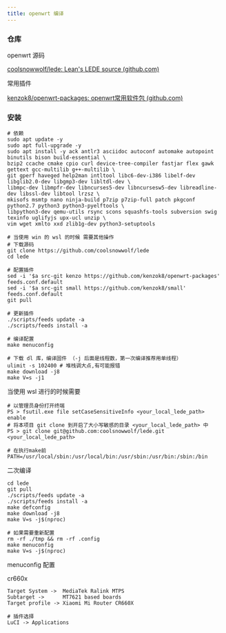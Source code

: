 ```yaml
---
title: openwrt 编译
---
```


### 仓库

openwrt 源码

[coolsnowwolf/lede: Lean's LEDE source (github.com)](https://github.com/coolsnowwolf/lede)

常用插件

[kenzok8/openwrt-packages: openwrt常用软件包 (github.com)](https://github.com/kenzok8/openwrt-packages)



### 安装



```
# 依赖
sudo apt update -y
sudo apt full-upgrade -y
sudo apt install -y ack antlr3 asciidoc autoconf automake autopoint binutils bison build-essential \
bzip2 ccache cmake cpio curl device-tree-compiler fastjar flex gawk gettext gcc-multilib g++-multilib \
git gperf haveged help2man intltool libc6-dev-i386 libelf-dev libglib2.0-dev libgmp3-dev libltdl-dev \
libmpc-dev libmpfr-dev libncurses5-dev libncursesw5-dev libreadline-dev libssl-dev libtool lrzsz \
mkisofs msmtp nano ninja-build p7zip p7zip-full patch pkgconf python2.7 python3 python3-pyelftools \
libpython3-dev qemu-utils rsync scons squashfs-tools subversion swig texinfo uglifyjs upx-ucl unzip \
vim wget xmlto xxd zlib1g-dev python3-setuptools

# 当使用 win 的 wsl 的时候 需要其他操作
# 下载源码
git clone https://github.com/coolsnowwolf/lede
cd lede

# 配置插件
sed -i '$a src-git kenzo https://github.com/kenzok8/openwrt-packages' feeds.conf.default
sed -i '$a src-git small https://github.com/kenzok8/small' feeds.conf.default
git pull

# 更新插件
./scripts/feeds update -a
./scripts/feeds install -a

# 编译配置
make menuconfig

# 下载 dl 库，编译固件 （-j 后面是线程数，第一次编译推荐用单线程）
ulimit -s 102400 # 堆栈调大点,有可能报错
make download -j8
make V=s -j1
```



当使用 wsl 进行的时候需要

```
# 以管理员身份打开终端
PS > fsutil.exe file setCaseSensitiveInfo <your_local_lede_path> enable
# 将本项目 git clone 到开启了大小写敏感的目录 <your_local_lede_path> 中
PS > git clone git@github.com:coolsnowwolf/lede.git <your_local_lede_path>

# 在执行make前
PATH=/usr/local/sbin:/usr/local/bin:/usr/sbin:/usr/bin:/sbin:/bin
```



二次编译

```
cd lede
git pull
./scripts/feeds update -a
./scripts/feeds install -a
make defconfig
make download -j8
make V=s -j$(nproc)

# 如果需要重新配置
rm -rf ./tmp && rm -rf .config
make menuconfig
make V=s -j$(nproc)
```



menuconfig 配置

cr660x

```
Target System ->  MediaTek Ralink MTPS
Subtarget ->      MT7621 based boards
Target profile -> Xiaomi Mi Router CR660X

# 插件选择
LuCI -> Applications 
```



## 
